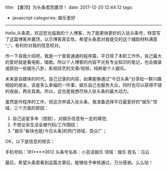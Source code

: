 title: 【置顶】为头条君而置顶！
date: 2017-12-20 12:44:12
tags:
- javascript
categories: 娱乐爱好
---

Hello,头条君，欢迎您光临我的个人博客，为了能更快更好的入驻头条号，特意写了这篇博客并置顶，以示博客真实性，希望头条君对我提交的这个辅助材料满意^_^，有利你对我的信息校对。

作一下自我介绍吧，我是一个普普通通的程序猿，平日除了本职工作外，自己最大的爱好就是看电影，唱歌。所以个人博客的内容不光有专业知识的笔记，也会摘录或原创一些娱乐八卦，影视综艺的文章/视频，纯粹是个人娱乐。

未来是自媒体的时代，自己记录的内容，如果能够通过"今日头条"分享给一群兴趣相投的朋友，该是多么幸福的一件事，娱乐自己也服务大众，同时也可以获得不错的收益，两全其美。所以，这也是我想尽快入驻头条的最大动力。

虽然是作程序的工作，但这次申请入驻头条，我准备选择平日最爱好的"娱乐"领域，三个方面的原因：

1. 自己追星多年（捂脸），对娱乐信息有一定的嗅觉;
2. 不想业余生活全被代码/工作围绕；
3. "娱乐"板块也是[今日头条]的热门领域，受众广；

OK，以下是信息的核实：

手机号码：181****0612
头条号名称：小芸话娱乐
领域：娱乐
姓名：冯云

最后，希望头条君看到这篇文章后，能够给予审核通过，万分感谢。么么哒！
